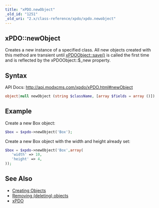 ```yaml
---
title: "xPDO.newObject"
_old_id: "1251"
_old_uri: "2.x/class-reference/xpdo/xpdo.newobject"
---
```


## xPDO::newObject 

Creates a new instance of a specified class. 
All new objects created with this method are transient until [xPDOObject::save()](extending-modx/xpdo/class-reference/xpdoobject/persistence-methods/save "save") is called the first time and is reflected by the xPDOObject::$\_new property.

## Syntax 

API Docs: <http://api.modxcms.com/xpdo/xPDO.html#newObject>

``` php 
object|null newObject (string $className, [array $fields = array ()])
```

## Example 

Create a new Box object:

``` php 
$box = $xpdo->newObject('Box');
```

Create a new Box object with the width and height already set:

``` php 
$box = $xpdo->newObject('Box',array(
   'width' => 10,
   'height' => 4,
));
```

## See Also 

- [Creating Objects](xpdo/getting-started/using-your-xpdo-model/creating-objects "Creating Objects")
- [Removing (deleting) objects](extending-modx/xpdo/class-reference/xpdoobject/persistence-methods/remove)
- [xPDO](extending-modx/xpdo/class-reference/xpdo "xPDO")